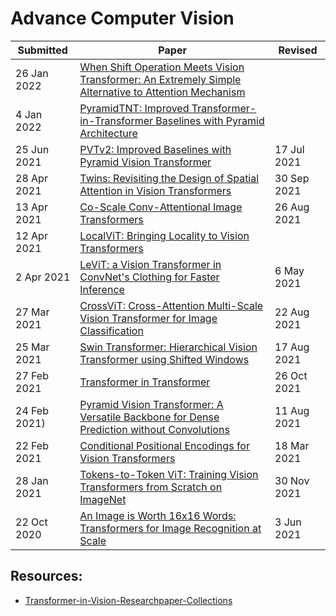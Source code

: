 # Advance Computer Vision

| Submitted | Paper | Revised |
| --- | --- | --- |
|  26 Jan 2022 | [When Shift Operation Meets Vision Transformer: An Extremely Simple Alternative to Attention Mechanism](https://arxiv.org/abs/2201.10801) | |
| 4 Jan 2022 | [PyramidTNT: Improved Transformer-in-Transformer Baselines with Pyramid Architecture](https://arxiv.org/abs/2201.00978)| |
|  25 Jun 2021 | [PVTv2: Improved Baselines with Pyramid Vision Transformer](https://arxiv.org/abs/2106.13797) | 17 Jul 2021 |
|  28 Apr 2021 | [Twins: Revisiting the Design of Spatial Attention in Vision Transformers](https://arxiv.org/abs/2104.13840) | 30 Sep 2021 |
| 13 Apr 2021 | [Co-Scale Conv-Attentional Image Transformers](https://arxiv.org/abs/2104.06399) | 26 Aug 2021 |
| 12 Apr 2021 | [LocalViT: Bringing Locality to Vision Transformers](https://arxiv.org/abs/2104.05707) |  |
| 2 Apr 2021 | [LeViT: a Vision Transformer in ConvNet's Clothing for Faster Inference](https://arxiv.org/abs/2104.01136) | 6 May 2021 |
| 27 Mar 2021 | [CrossViT: Cross-Attention Multi-Scale Vision Transformer for Image Classification](https://arxiv.org/abs/2103.14899) | 22 Aug 2021 |
| 25 Mar 2021 | [Swin Transformer: Hierarchical Vision Transformer using Shifted Windows](https://arxiv.org/abs/2103.14030) | 17 Aug 2021 | 
| 27 Feb 2021 | [Transformer in Transformer](https://arxiv.org/abs/2103.00112) | 26 Oct 2021 |
| 24 Feb 2021) | [Pyramid Vision Transformer: A Versatile Backbone for Dense Prediction without Convolutions](https://arxiv.org/abs/2102.12122) | 11 Aug 2021 |
| 22 Feb 2021 | [Conditional Positional Encodings for Vision Transformers](https://arxiv.org/abs/2102.10882) |18 Mar 2021 |
| 28 Jan 2021 | [Tokens-to-Token ViT: Training Vision Transformers from Scratch on ImageNet](https://arxiv.org/abs/2101.11986) |30 Nov 2021 |
| 22 Oct 2020 | [An Image is Worth 16x16 Words: Transformers for Image Recognition at Scale](https://arxiv.org/abs/2010.11929) | 3 Jun 2021 |

## Resources:
* [Transformer-in-Vision-Researchpaper-Collections](https://github.com/DirtyHarryLYL/Transformer-in-Vision)
